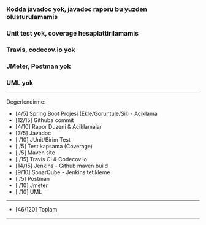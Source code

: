 
### Kodda javadoc yok, javadoc raporu bu yuzden olusturulamamis
### Unit test yok, coverage hesaplattirilamamis
### Travis, codecov.io yok
### JMeter, Postman yok
### UML yok

**************************************************************************
Degerlendirme:

* [4/5] Spring Boot Projesi (Ekle/Goruntule/Sil)  - Aciklama
* [12/15] Githuba commit
* [4/10] Rapor Duzeni & Aciklamalar
* [3/5] Javadoc
* [ /10] JUnit/Birim Test
* [ /5] Test kapsama (Coverage)
* [ /5] Maven site
* [ /15] Travis CI & Codecov.io
* [14/15] Jenkins - Github maven build
* [9/10] SonarQube - Jenkins tetikleme
* [ /5] Postman
* [ /10] Jmeter
* [ /10] UML
---------------------------
* [46/120] Toplam

**************************************************************************